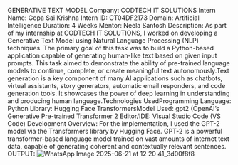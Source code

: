 GENERATIVE TEXT MODEL 
Company: CODTECH IT SOLUTIONS
Intern Name: Gopa Sai Krishna
Intern ID: CT04DF2173
Domain: Artificial Intelligence
Duration: 4 Weeks
Mentor: Neela Santosh
Description:
As part of my internship at CODTECH IT SOLUTIONS, I worked on developing a Generative Text Model using Natural Language Processing (NLP) techniques. The primary goal of this task was to build a Python-based application capable of generating human-like text based on given input prompts. This task aimed to demonstrate the ability of pre-trained language models to continue, complete, or create meaningful text autonomously.Text generation is a key component of many AI applications such as chatbots, virtual assistants, story generators, automatic email responders, and code generation tools. It showcases the power of deep learning in understanding and producing human language.Technologies UsedProgramming Language: Python
Library: Hugging Face TransformersModel Used: gpt2 (OpenAI’s Generative Pre-trained Transformer 2 Editor/IDE: Visual Studio Code (VS Code)
Development Overview:
For the implementation, I used the GPT-2 model via the Transformers library by Hugging Face. GPT-2 is a powerful transformer-based language model trained on vast amounts of internet text data, capable of generating coherent and contextually relevant sentences.
OUTPUT:
![WhatsApp Image 2025-06-21 at 12 20 41_3d00f8f8](https://github.com/user-attachments/assets/42bfc07d-e8a7-4356-a15f-3a72b65fcf08)
